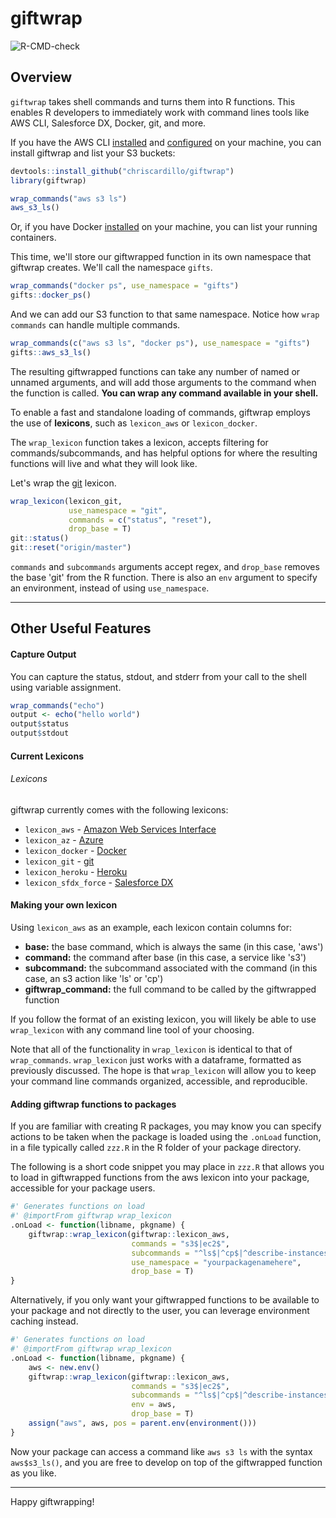 # giftwrap

<!-- badges: start -->
![R-CMD-check](https://github.com/chriscardillo/giftwrap/workflows/R-CMD-check/badge.svg)
<!-- badges: end -->

## Overview

`giftwrap` takes shell commands and turns them into R functions. This enables R developers to immediately work with command lines tools like AWS CLI, Salesforce DX, Docker, git, and more.

If you have the AWS CLI [installed](https://docs.aws.amazon.com/cli/latest/userguide/cli-chap-install.html) and [configured](https://docs.aws.amazon.com/cli/latest/userguide/cli-chap-configure.html) on your machine, you can install giftwrap and list your S3 buckets:

```r
devtools::install_github("chriscardillo/giftwrap")
library(giftwrap)

wrap_commands("aws s3 ls")
aws_s3_ls()
```

Or, if you have Docker [installed](https://docs.docker.com/get-docker/) on your machine, you can list your running containers.

This time, we'll store our giftwrapped function in its own namespace that giftwrap creates. We'll call the namespace `gifts`.

```r
wrap_commands("docker ps", use_namespace = "gifts")
gifts::docker_ps()
```

And we can add our S3 function to that same namespace. Notice how `wrap commands` can handle multiple commands.

```r
wrap_commands(c("aws s3 ls", "docker ps"), use_namespace = "gifts")
gifts::aws_s3_ls()
```

The resulting giftwrapped functions can take any number of named or unnamed arguments, and will add those arguments to the command when the function is called. **You can wrap any command available in your shell.**

To enable a fast and standalone loading of commands, giftwrap employs the use of **lexicons**, such as `lexicon_aws` or `lexicon_docker`.

The `wrap_lexicon` function takes a lexicon, accepts filtering for commands/subcommands, and has helpful options for where the resulting functions will live and what they will look like.

Let's wrap the [git](https://git-scm.com/book/en/v2/Getting-Started-Installing-Git) lexicon.

```r
wrap_lexicon(lexicon_git,
             use_namespace = "git",
             commands = c("status", "reset"),
             drop_base = T)
git::status()
git::reset("origin/master")
```

`commands` and `subcommands` arguments accept regex, and `drop_base` removes the base 'git' from the R function. There is also an `env` argument to specify an environment, instead of using `use_namespace`.

-----

## Other Useful Features

#### Capture Output

You can capture the status, stdout, and stderr from your call to the shell using variable assignment.

```r
wrap_commands("echo")
output <- echo("hello world")
output$status
output$stdout
```

#### Current Lexicons

###### Lexicons

giftwrap currently comes with the following lexicons:

  - `lexicon_aws` - [Amazon Web Services Interface](https://docs.aws.amazon.com/cli/latest/userguide/install-cliv2.html)
  - `lexicon_az` - [Azure](https://docs.microsoft.com/en-us/cli/azure/install-azure-cli-macos?view=azure-cli-latest)
  - `lexicon_docker` - [Docker](https://docs.docker.com/get-started/#download-and-install-docker-desktop)
  - `lexicon_git` - [git](https://git-scm.com/book/en/v2/Getting-Started-Installing-Git)
  - `lexicon_heroku` - [Heroku](https://devcenter.heroku.com/articles/heroku-cli#download-and-install)
  - `lexicon_sfdx_force` - [Salesforce DX](https://developer.salesforce.com/docs/atlas.en-us.sfdx_setup.meta/sfdx_setup/sfdx_setup_install_cli.htm)

#### Making your own lexicon

Using `lexicon_aws` as an example, each lexicon contain columns for:

  - **base:**  the base command, which is always the same (in this case, 'aws')
  - **command:** the command after base (in this case, a service like 's3')
  - **subcommand:** the subcommand associated with the command (in this case, an s3 action like 'ls' or 'cp')
  - **giftwrap_command:** the full command to be called by the giftwrapped function

If you follow the format of an existing lexicon, you will likely be able to use `wrap_lexicon` with any command line tool of your choosing.

Note that all of the functionality in `wrap_lexicon` is identical to that of `wrap_commands`. `wrap_lexicon` just works with a dataframe, formatted as previously discussed. The hope is that `wrap_lexicon` will allow you to keep your command line commands organized, accessible, and reproducible.

#### Adding giftwrap functions to packages

If you are familiar with creating R packages, you may know you can specify actions to be taken when the package is loaded using the `.onLoad` function, in a file typically called `zzz.R` in the R folder of your package directory.

The following is a short code snippet you may place in `zzz.R` that allows you to load in giftwrapped functions from the aws lexicon into your package, accessible for your package users.

```r
#' Generates functions on load
#' @importFrom giftwrap wrap_lexicon
.onLoad <- function(libname, pkgname) {
    giftwrap::wrap_lexicon(giftwrap::lexicon_aws,
                           commands = "s3$|ec2$",
                           subcommands = "^ls$|^cp$|^describe-instances$",
                           use_namespace = "yourpackagenamehere",
                           drop_base = T)
}
```

Alternatively, if you only want your giftwrapped functions to be available to your package and not directly to the user, you can leverage environment caching instead.

```r
#' Generates functions on load
#' @importFrom giftwrap wrap_lexicon
.onLoad <- function(libname, pkgname) {
    aws <- new.env()
    giftwrap::wrap_lexicon(giftwrap::lexicon_aws,
                           commands = "s3$|ec2$",
                           subcommands = "^ls$|^cp$|^describe-instances$",
                           env = aws,
                           drop_base = T)
    assign("aws", aws, pos = parent.env(environment()))
}
```

Now your package can access a command like `aws s3 ls` with the syntax `aws$s3_ls()`, and you are free to develop on top of the giftwrapped function as you like.

-----

Happy giftwrapping!
